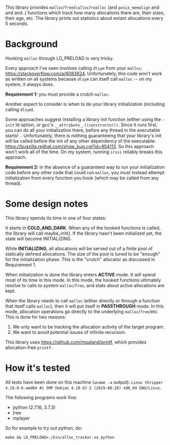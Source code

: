 This library provides `malloc`/`free`/`calloc`/`realloc` (and `posix_memalign`
and and and..)  functions which track how many allocations there are, their
sizes, their age, etc. The library prints out statistics about extant
allocations every 5 seconds.

# Background

Hooking `malloc` through LD_PRELOAD is very tricky.

Every approach I've seen involves calling `dlsym` from your `malloc`:
<https://stackoverflow.com/a/6083624>. Unfortunately, this code won't work as
written on all systems because `dlsym` can itself call `malloc` -- on my
system, it always does.

**Requirement 1:** you must provide a crutch `malloc`.

Another aspect to consider is when to do your library initialization (including
calling `dlsym`).

Some approaches suggest installing a library init function (either using the
`-init` ld option, or gcc's `__attribute__((constructor))`. Since it runs
first, you can do all your initialization there, before any thread in the
executable starts! .. Unfortunately, there is nothing guaranteeing that your
library's init will be called before the init of any other dependency of the
executable: <https://bugzilla.redhat.com/show_bug.cgi?id=954113>. So this
approach won't work all of the time. On my system, running `irssi` reliably
breaks this approach.

**Requirement 2:** in the absence of a guaranteed way to run your
initialization code before any other code that could run `malloc`, you must
instead attempt initialization from every function you hook (which may be
called from any thread).

# Some design notes

This library spends its time in one of four states:

It starts in **COLD_AND_DARK**. When any of the hooked functions is called, the
library will call maybe_init(). If the library hasn't been initialized yet, the
state will become INITIALIZING.

While **INITIALIZING**, all allocations will be served out of a finite pool of
statically defined allocations. The size of the pool is tuned to be "enough"
for the initialization phase. This is the "crutch" allocator as discussed in
Requirement 1.

When initialization is done the library enters **ACTIVE** mode. It will spend
most of its time in this mode. In this mode, the hooked functions ultimately
resolve to calls to system `malloc`/`free`, and stats about active allocations
are kept.

When the library needs to call `malloc` (either directly or through
a function that itself calls `malloc`), then it will put itself in **PASSTHROUGH**
mode. In this mode, allocation operations go directly to the underlying
`malloc`/`free`/etc. This is done for two reasons:
1) We only want to be tracking the allocation activity of the target program.
2) We want to avoid potential issues of infinite recursion.

This library uses <https://github.com/mpaland/printf>, which provides
allocation-free `printf`.

# How it's tested

All tests have been done on this machine (`uname -a` output): `Linux thripper
4.19.0-6-amd64 #1 SMP Debian 4.19.67-2 (2019-08-28) x86_64 GNU/Linux`.

The following programs work fine:
* python (2.7.16, 3.7.3)
* tree
* mplayer

So for example to try out python, do:
```
make && LD_PRELOAD=./bin/alloc_tracker.so python
```
